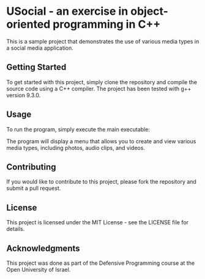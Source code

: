 # USocial - an exercise in object-oriented programming in C++
This is a sample project that demonstrates the use of various media types in a social media application.

## Getting Started
To get started with this project, simply clone the repository and compile the source code using a C++ compiler. The project has been tested with g++ version 9.3.0.

## Usage
To run the program, simply execute the main executable:

The program will display a menu that allows you to create and view various media types, including photos, audio clips, and videos.

## Contributing
If you would like to contribute to this project, please fork the repository and submit a pull request.

## License
This project is licensed under the MIT License - see the LICENSE file for details.

## Acknowledgments
This project was done as part of the Defensive Programming course at the Open University of Israel.